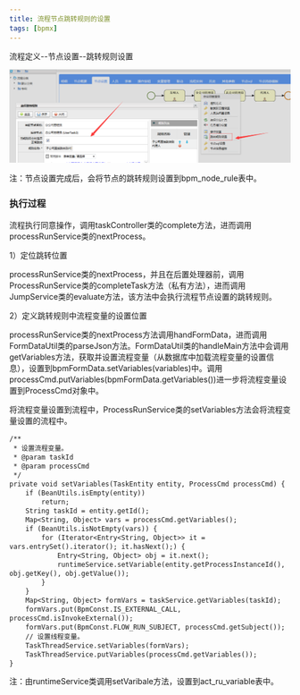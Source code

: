 ```yaml
---
title: 流程节点跳转规则的设置
tags: [bpmx]
---
```


流程定义--节点设置--跳转规则设置

![](/images/work/bpmx/set/nodedirectionrule.png)

注：节点设置完成后，会将节点的跳转规则设置到bpm_node_rule表中。

### 执行过程

流程执行同意操作，调用taskController类的complete方法，进而调用processRunService类的nextProcess。

1）定位跳转位置

processRunService类的nextProcess，并且在后置处理器前，调用ProcessRunService类的completeTask方法（私有方法），进而调用JumpService类的evaluate方法，该方法中会执行流程节点设置的跳转规则。

2）定义跳转规则中流程变量的设置位置

processRunService类的nextProcess方法调用handFormData，进而调用FormDataUtil类的parseJson方法。FormDataUtil类的handleMain方法中会调用getVariables方法，获取并设置流程变量（从数据库中加载流程变量的设置信息），设置到bpmFormData.setVariables(variables)中。调用processCmd.putVariables(bpmFormData.getVariables())进一步将流程变量设置到ProcessCmd对象中。

将流程变量设置到流程中，ProcessRunService类的setVariables方法会将流程变量设置的流程中。

```
/**
 * 设置流程变量。
 * @param taskId
 * @param processCmd
 */
private void setVariables(TaskEntity entity, ProcessCmd processCmd) {
    if (BeanUtils.isEmpty(entity))
        return;
    String taskId = entity.getId();
    Map<String, Object> vars = processCmd.getVariables();
    if (BeanUtils.isNotEmpty(vars)) {
        for (Iterator<Entry<String, Object>> it = vars.entrySet().iterator(); it.hasNext();) {
            Entry<String, Object> obj = it.next();
            runtimeService.setVariable(entity.getProcessInstanceId(), obj.getKey(), obj.getValue());
        }
    }
    Map<String, Object> formVars = taskService.getVariables(taskId);
    formVars.put(BpmConst.IS_EXTERNAL_CALL, processCmd.isInvokeExternal());
    formVars.put(BpmConst.FLOW_RUN_SUBJECT, processCmd.getSubject());
    // 设置线程变量。
    TaskThreadService.setVariables(formVars);
    TaskThreadService.putVariables(processCmd.getVariables());
}
```

注：由runtimeService类调用setVaribale方法，设置到act_ru_variable表中。

